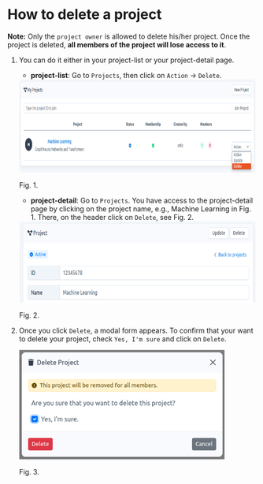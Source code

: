 # How to delete a project

**Note:** Only the `project owner` is allowed to delete his/her project. Once the project is deleted, **all members of the project will lose access to it**.

1.  You can do it either in your project-list or your project-detail page. 
    
    - **project-list**: Go to `Projects`, then click on `Action` -\> `Delete`.
    
    <img src="images/project-delete.png" alt="project-delete.png" width="851" height="189" class="jop-noMdConv">
    
    Fig. 1.
    
    - **project-detail**: Go to `Projects`. You have access to the project-detail page by clicking on the project name, e.g., Machine Learning in Fig. 1. There, on the header click on `Delete`, see Fig. 2.

    
    <img src="images/project-update-single.png" alt="project-update-single.png" width="650" height="165" class="jop-noMdConv">
    
    Fig. 2.
    
2.  Once you click `Delete`, a modal form appears. To confirm that your want to delete your project, check `Yes, I'm sure` and click on `Delete`.
    
    <img src="images/project-delete-modal.png" alt="project-delete-modal.png" width="417" height="222">
	
	Fig. 3.
	
